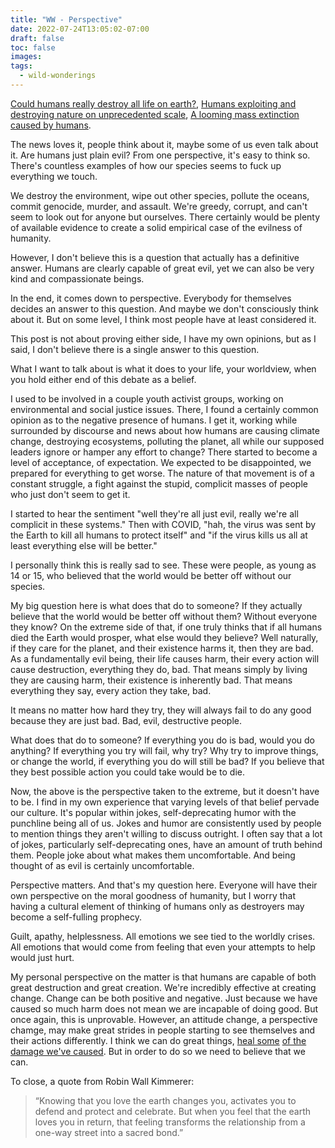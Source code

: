 ```yaml
---
title: "WW - Perspective"
date: 2022-07-24T13:05:02-07:00
draft: false
toc: false
images:
tags:
  - wild-wonderings
---
```


[Could humans really destroy all life on earth?](https://www.bbc.com/future/article/20210520-could-humans-really-destroy-all-life-on-earth), 
[Humans exploiting and destroying nature on unprecedented scale](https://www.theguardian.com/environment/2020/sep/10/humans-exploiting-and-destroying-nature-on-unprecedented-scale-report-aoe),
[A looming mass extinction caused by humans](https://www.bbc.com/future/article/20121101-a-looming-mass-extinction).

The news loves it, people think about it, maybe some of us even talk about it. Are humans just plain evil? From one perspective, it's easy to think so.
There's countless examples of how our species seems to fuck up everything we touch.

We destroy the environment, wipe out other species, pollute the oceans, commit genocide, murder, and assault. We're greedy, corrupt, and can't seem to look out for anyone but ourselves.
There certainly would be plenty of available evidence to create a solid empirical case of the evilness of humanity.

However, I don't believe this is a question that actually has a definitive answer. Humans are clearly capable of great evil, yet we can also be very kind and compassionate beings.

In the end, it comes down to perspective. Everybody for themselves decides an answer to this question. And maybe we don't consciously think about it.
But on some level, I think most people have at least considered it.

This post is not about proving either side, I have my own opinions, but as I said, I don't believe there is a single answer to this question.

What I want to talk about is what it does to your life, your worldview, when you hold either end of this debate as a belief.

I used to be involved in a couple youth activist groups, working on environmental and social justice issues.
There, I found a certainly common opinion as to the negative presence of humans. I get it, working while surrounded by discourse and news about how humans are causing climate change, destroying ecosystems, polluting the planet, all while our supposed leaders ignore or hamper any effort to change?
There started to become a level of acceptance, of expectation. We expected to be disappointed, we prepared for everything to get worse.
The nature of that movement is of a constant struggle, a fight against the stupid, complicit masses of people who just don't seem to get it.

I started to hear the sentiment "well they're all just evil, really we're all complicit in these systems."
Then with COVID, "hah, the virus was sent by the Earth to kill all humans to protect itself" and "if the virus kills us all at least everything else will be better."

I personally think this is really sad to see. These were people, as young as 14 or 15, who believed that the world would be better off without our species.

My big question here is what does that do to someone? If they actually believe that the world would be better off without them? Without everyone they know?
On the extreme side of that, if one truly thinks that if all humans died the Earth would prosper, what else would they believe?
Well naturally, if they care for the planet, and their existence harms it, then they are bad.
As a fundamentally evil being, their life causes harm, their every action will cause destruction, everything they do, bad.
That means simply by living they are causing harm, their existence is inherently bad. That means everything they say, every action they take, bad.

It means no matter how hard they try, they will always fail to do any good because they are just bad. Bad, evil, destructive people.

What does that do to someone? If everything you do is bad, would you do anything? If everything you try will fail, why try?
Why try to improve things, or change the world, if everything you do will still be bad? If you believe that they best possible action you could take would be to die.

Now, the above is the perspective taken to the extreme, but it doesn't have to be. I find in my own experience that varying levels of that belief pervade our culture.
It's popular within jokes, self-deprecating humor with the punchline being all of us. Jokes and humor are consistently used by people to mention things they aren't willing to discuss outright.
I often say that a lot of jokes, particularly self-deprecating ones, have an amount of truth behind them. People joke about what makes them uncomfortable.
And being thought of as evil is certainly uncomfortable.

Perspective matters. And that's my question here. Everyone will have their own perspective on the moral goodness of humanity, but I worry that having a cultural element of thinking of humans only as destroyers may become a self-fulling prophecy.

Guilt, apathy, helplessness. All emotions we see tied to the worldly crises. All emotions that would come from feeling that even your attempts to help would just hurt.

My personal perspective on the matter is that humans are capable of both great destruction and great creation. We're incredibly effective at creating change.
Change can be both positive and negative. Just because we have caused so much harm does not mean we are incapable of doing good.
But once again, this is unprovable. However, an attitude change, a perspective chamge, may make great strides in people starting to see themselves and their actions differently.
I think we can do great things, [heal some](https://www.youtube.com/watch?v=vpTHi7O66pI) [of the](http://inhabitfilm.com/) [damage we've caused](https://www.greeningthedesertproject.org/about-us/). But in order to do so we need to believe that we can.

To close, a quote from Robin Wall Kimmerer:
> “Knowing that you love the earth changes you, activates you to defend and protect and celebrate. But when you feel that the earth loves you in return, that feeling transforms the relationship from a one-way street into a sacred bond.”

